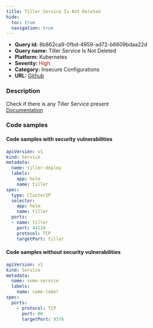 ```yaml
---
title: Tiller Service Is Not Deleted
hide:
  toc: true
  navigation: true
---
```


<style>
  .highlight .hll {
    background-color: #ff171742;
  }
  .md-content {
    max-width: 1100px;
    margin: 0 auto;
  }
</style>

-   **Query id:** 8b862ca9-0fbd-4959-ad72-b6609bdaa22d
-   **Query name:** Tiller Service Is Not Deleted
-   **Platform:** Kubernetes
-   **Severity:** <span style="color:#C00">High</span>
-   **Category:** Insecure Configurations
-   **URL:** [Github](https://github.com/Checkmarx/kics/tree/master/assets/queries/k8s/tiller_service_is_not_deleted)

### Description
Check if there is any Tiller Service present<br>
[Documentation](https://kubernetes.io/docs/concepts/services-networking/service)

### Code samples
#### Code samples with security vulnerabilities
```yaml title="Postitive test num. 1 - yaml file" hl_lines="4 12"
apiVersion: v1
kind: Service
metadata:
  name: tiller-deploy
  labels:
    app: helm
    name: tiller
spec:
  type: ClusterIP
  selector:
    app: helm
    name: tiller
  ports:
  - name: tiller
    port: 44134
    protocol: TCP
    targetPort: tiller
```


#### Code samples without security vulnerabilities
```yaml title="Negative test num. 1 - yaml file"
apiVersion: v1
kind: Service
metadata:
  name: some-service
  labels:
    name: some-label
spec:
  ports:
    - protocol: TCP
      port: 80
      targetPort: 9376
```
